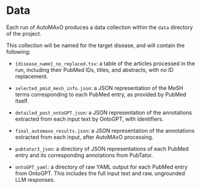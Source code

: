 # Data

Each run of AutoMAxO produces a data collection within the `data` directory of the project.

This collection will be named for the target disease, and will contain the following:

* `{disease_name}_no_replaced.tsv`: a table of the articles processed in the run, including their PubMed IDs, titles, and abstracts, with no ID replacement.

* `selected_pmid_mesh_info.json`: a JSON representation of the MeSH terms corresponding to each PubMed entry, as provided by PubMed itself.

* `detailed_post_ontoGPT.json`: a JSON representation of the annotations extracted from each input text by OntoGPT, with identifiers.

* `final_automaxo_results.json`: a JSON representation of the annotations extracted from each input, after AutoMAxO processing.

* `pubtator3_json`: a directory of JSON representations of each PubMed entry and its corresponding annotations from PubTator.

* `ontoGPT_yaml`: a directory of raw YAML output for each PubMed entry from OntoGPT. This includes the full input text and raw, ungrounded LLM responses.

